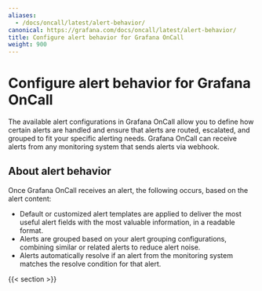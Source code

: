 ```yaml
---
aliases:
  - /docs/oncall/latest/alert-behavior/
canonical: https://grafana.com/docs/oncall/latest/alert-behavior/
title: Configure alert behavior for Grafana OnCall
weight: 900
---
```


# Configure alert behavior for Grafana OnCall

The available alert configurations in Grafana OnCall allow you to define how certain alerts are handled and ensure that
alerts are routed, escalated, and grouped to fit your specific alerting needs. Grafana OnCall can receive alerts from
any monitoring system that sends alerts via webhook.

## About alert behavior

Once Grafana OnCall receives an alert, the following occurs, based on the alert content:

- Default or customized alert templates are applied to deliver the most useful alert fields with the most valuable information,
  in a readable format.
- Alerts are grouped based on your alert grouping configurations, combining similar or related alerts to reduce alert noise.
- Alerts automatically resolve if an alert from the monitoring system matches the resolve condition for that alert.

{{< section >}}
